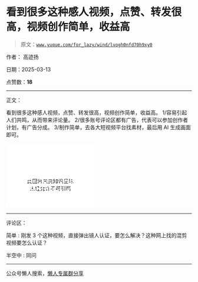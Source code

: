 # 看到很多这种感人视频，点赞、转发很高，视频创作简单，收益高

> 原文：[`www.yuque.com/for_lazy/wind/lvogh0nfd70h9xy0`](https://www.yuque.com/for_lazy/wind/lvogh0nfd70h9xy0)

作者： 高迹扬

日期：2025-03-13

点赞数：**18**

* * *

正文：

看到很多这种感人视频，点赞、转发很高，视频创作简单，收益高。 1/容易引起人们共鸣，从而带来评论量。
2/很多账号评论区都有广告，代表可以参加创作者计划，有广告分成。 3/制作简单，去各大短视频平台找素材，最后用 AI 生成画面即可。

![](img/0eef8594994667c47c7c2372964d0ea0.png "None")

* * *

评论区：

简单 : 刚发 3 个这种视频，直接弹出镜人认证，要怎么解决？这种网上找的混剪视频要怎么认证？

半空中 : 同问

* * *

公众号懒人搜索，[懒人专属群分享](https://lazybook.fun/#/blog/group)